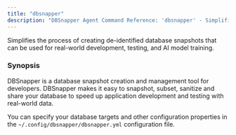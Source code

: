 ```yaml
---
title: "dbsnapper"
description: "DBSnapper Agent Command Reference: 'dbsnapper' - Simplifies the process of creating de-identified database snapshots that can be used for real-world development, testing, and AI model training."
---
```

Simplifies the process of creating de-identified database snapshots that can be used for real-world development, testing, and AI model training.

### Synopsis


DBSnapper is a database snapshot creation and management tool for developers. 
DBSnapper makes it easy to snapshot, subset, sanitize and share your database to speed up application development and testing with real-world data.

You can specify your database targets and other configuration properties in the `~/.config/dbsnapper/dbsnapper.yml` configuration file.


